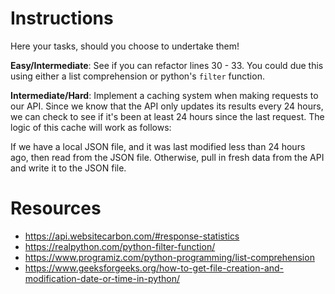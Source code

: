 # Instructions

Here your tasks, should you choose to undertake them!

**Easy/Intermediate**: See if you can refactor lines 30 - 33. You could due this using either a list comprehension or python's `filter` function.

**Intermediate/Hard**: Implement a caching system when making requests to our API. Since we know that the API only updates its results every 24 hours, we can check to see if it's been at least 24 hours since the last request. The logic of this cache will work as follows:

If we have a local JSON file, and it was last modified less than 24 hours ago, then read from the JSON file. Otherwise, pull in fresh data from the API and write it to the JSON file.

# Resources
- https://api.websitecarbon.com/#response-statistics
- https://realpython.com/python-filter-function/
- https://www.programiz.com/python-programming/list-comprehension
- https://www.geeksforgeeks.org/how-to-get-file-creation-and-modification-date-or-time-in-python/